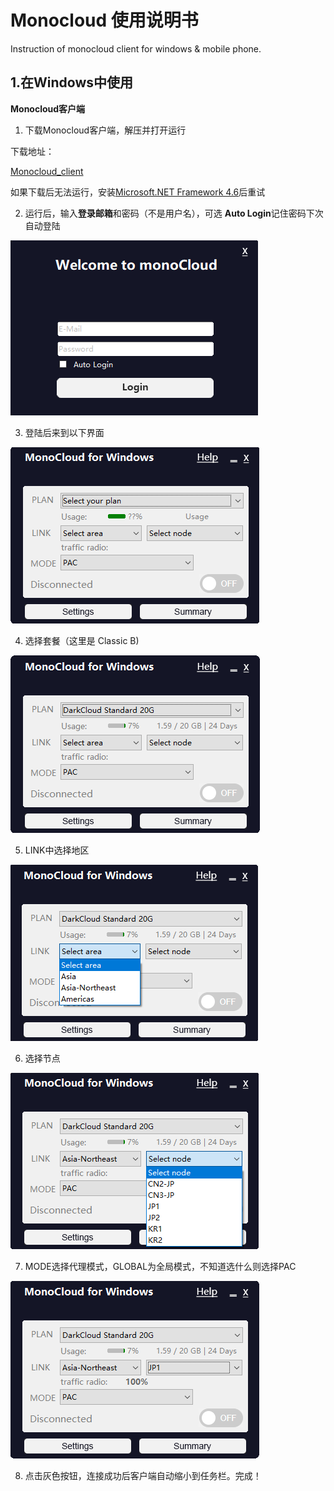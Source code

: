 # Monocloud 使用说明书
Instruction of monocloud client for windows &amp; mobile phone.

## 1.在Windows中使用
**Monocloud客户端**

1. 下载Monocloud客户端，解压并打开运行

下载地址：

[Monocloud_client](https://storage.monocloud.co/client/Windows/MonoCloud_V1.0.6.zip)

如果下载后无法运行，安装[Microsoft.NET Framework 4.6](https://www.microsoft.com/zh-CN/download/details.aspx?id=53345)后重试

2. 运行后，输入**登录邮箱**和密码（不是用户名），可选 **Auto Login**记住密码下次自动登陆

![login.png](./img/mono-client/login.png)

3. 登陆后来到以下界面

![select.png](https://raw.githubusercontent.com/1874yin/monocloud-usage/master/img/mono-client/select.png)

4. 选择套餐（这里是 Classic B)

![set.png](https://raw.githubusercontent.com/1874yin/monocloud-usage/master/img/mono-client/set.png)

5. LINK中选择地区

![area.png](https://raw.githubusercontent.com/1874yin/monocloud-usage/master/img/mono-client/area.png)

6. 选择节点

![node.png](https://raw.githubusercontent.com/1874yin/monocloud-usage/master/img/mono-client/node.png)

7. MODE选择代理模式，GLOBAL为全局模式，不知道选什么则选择PAC

![mode.png](https://raw.githubusercontent.com/1874yin/monocloud-usage/master/img/mono-client/mode.png)

8. 点击灰色按钮，连接成功后客户端自动缩小到任务栏。完成！
